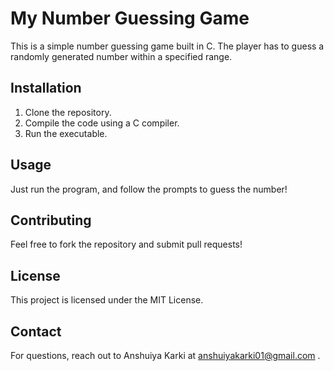 # My Number Guessing Game

This is a simple number guessing game built in C. The player has to guess a randomly generated number within a specified range.

## Installation

1. Clone the repository.
2. Compile the code using a C compiler.
3. Run the executable.

## Usage

Just run the program, and follow the prompts to guess the number!

## Contributing

Feel free to fork the repository and submit pull requests!

## License

This project is licensed under the MIT License.

## Contact

For questions, reach out to Anshuiya Karki at anshuiyakarki01@gmail.com .
